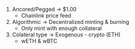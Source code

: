 1. Ancored/Pegged -> $1.00
    - Chainlink price feed
2. Algorithmic -> Decentralized minting & burning
    - Only mint with enough collateral
3. Colateral type -> Exogenous - crypto (ETH)
    - wETH & wBTC
